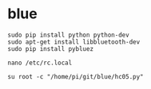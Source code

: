 # blue
```
sudo pip install python python-dev
sudo apt-get install libbluetooth-dev
sudo pip install pybluez
```

```
nano /etc/rc.local
```

```
su root -c "/home/pi/git/blue/hc05.py"
```

